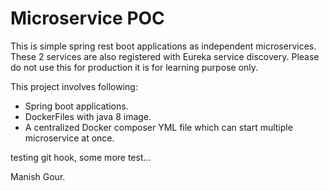 # Microservice POC

This is simple spring rest boot applications as independent microservices. These 2 services are also registered with Eureka service discovery.
Please do not use this for production it is for learning purpose only.

This project involves following:

  - Spring boot applications.
  - DockerFiles with java 8 image.
  - A centralized Docker composer YML file which can start multiple microservice at once. 

testing git hook, some more test...

Manish Gour.

